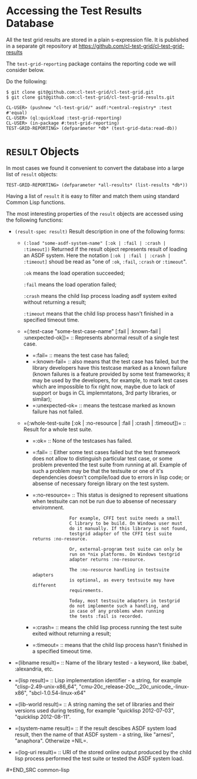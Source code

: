 Accessing the Test Results Database
===================================

All the test grid results are stored in a plain s-expression
file. It is published in a separate git repository at
https://github.com/cl-test-grid/cl-test-grid-results

The `test-grid-reporting` package contains the
reporting code we will consider below.

Do the following:

``` shell
$ git clone git@github.com:cl-test-grid/cl-test-grid.git
$ git clone git@github.com:cl-test-grid/cl-test-grid-results.git
```

``` common-lisp
CL-USER> (pushnew "cl-test-grid/" asdf:*central-registry* :test #'equal)
CL-USER> (ql:quickload :test-grid-reporting)
CL-USER> (in-package #:test-grid-reporting)
TEST-GRID-REPORTING> (defparameter *db* (test-grid-data:read-db))
```

`RESULT` Objects
==================

In most cases we found it convenient to convert
the database into a large list of `result` objects:

``` common-lisp
TEST-GRID-REPORTING> (defparameter *all-results* (list-results *db*))
```

Having a list of `result` it is easy to filter
and match them using standard Common Lisp functions.

The most interesting properties of the `result` objects
are accessed using the following functions:

- `(result-spec result)` Result description in one of the following forms:
  - `(:load "some-asdf-system-name" [:ok | :fail | :crash | :timeout])`
    Returned if the result object represents result of loading an ASDF system.
    Here the notation `[:ok | :fail | :crash | :timeout]` shoud be read as "one of `:ok`, `:fail`, `:crash` or `:timeout`".
    
    `:ok` means the load operation succeeded;

    `:fail` means the load operation failed;

    `:crash` means the child lisp process loading asdf
             system exited without returning a result;            

    `:timeout` means that the child lisp process
               hasn't finished in a specified timeout time.

  - =(:test-case "some-test-case-name" [:fail | :known-fail | :unexpected-ok])= ::
    Represents abnormal result of a single test case.
    - =:fail= :: means the test case has failed;
    - =:known-fail= :: also means that the test case has failed, but
                       the library developers have this testcase
                       marked as a known failure (known failures is a feature
                       provided by some test frameworks; it may be used
                       by the developers, for example, to mark
                       test cases which are impossible to fix right now,
                       maybe due to lack of support or bugs
                       in CL implemntatons, 3rd party libraries, or similar);
    - =:unexpected-ok= :: means the testcase marked as known failure has not failed.
  - =(:whole-test-suite [:ok | :no-resource | :fail | :crash | :timeout])= ::
       Result for a whole test suite.
       - =:ok= :: None of the testcases has failed.
       - =:fail= :: Either some test cases failed but the test
            framework does not allow to distinguish
            particular test case, or some problem
            prevented the test suite from running at all.
            Example of such a problem may be that the
            testsuite or one of it's dependencies
            doesn't compile/load due to errors
            in lisp code; or absense of necessary
            foreign library on the test system.
       - =:no-resource= :: This status is designed to represent
                           situations when testsuite can not be run due
                           to absense of necessary enviromnent.

                           For example, CFFI test suite needs a small
                           C library to be build. On Windows user must
                           do it manually. If this library is not found,
                           testgrid adapter of the CFFI test suite returns :no-resource.
                           
                           Or, external-program test suite can only be
                           run on *nix platforms. On Windows testgrid
                           adapter returns :no-resource.

                           The :no-resource handling in testsuite adapters
                           is optional, as every testsuite may have different
                           requirements.

                           Today, most testsuite adapters in testgrid
                           do not implemente such a handling, and
                           in case of any problems when running
                           the tests :fail is recorded.
       - =:crash= :: means the child lisp process running the test suite
                     exited without returning a result;
       - =:timeout= :: means that the child lisp process
                       hasn't finished in a specified timeout time.
- =(libname result)= :: Name of the library tested - a keyword, like :babel, :alexandria, etc.

- =(lisp result)= :: Lisp implementation identifier - a string, for example "clisp-2.49-unix-x86_64",
   "cmu-20c_release-20c__20c_unicode_-linux-x86", "sbcl-1.0.54-linux-x64"

- =(lib-world result)= :: A string naming the set of libraries and their versions used during testing,
  for example "quicklisp 2012-07-03", "quicklisp 2012-08-11".

- =(system-name result)= :: If the result descibes ASDF system load result, then the
  name of that ASDF system - a string, like "arnesi", "anaphora".
  Otherwize =NIL=.

- =(log-uri result)= :: URI of the stored online output produced by the child lisp process
  performed the test suite or tested the ASDF system load.

#+END_SRC common-lisp
